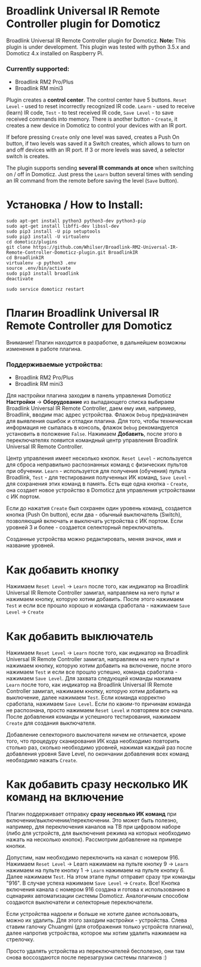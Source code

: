# Broadlink Universal IR Remote Controller plugin for Domoticz
Broadlink Universal IR Remote Controller plugin for Domoticz. **Note:** This plugin is under development. This plugin was tested with python 3.5.x and Domoticz 4.x installed on Raspberry Pi. 

### Currently supported:
* Broadlink RM2 Pro/Plus
* Broadlink RM mini3

Plugin creates a **control center**. The control center have 5 buttons. `Reset Level` - used to reset incorrectly recognized IR code. `Learn` - used to receive (learn) IR code, `Test` - to test received IR code, `Save Level` - to save received commands into memory. There is another button - `Create`, it creates a new device in Domoticz to control your devices with an IR port.

If before pressing `Create` only one level was saved, creates a Push On button, if two levels was saved it a Switch creates, which allows to turn on and off devices with an IR port. If 3 or more levels was saved, a selector switch is creates.

The plugin supports sending **several IR commands at once** when switching on / off in Domoticz. Just press the `Learn` button several times with sending an IR command from the remote before saving the level (`Save` button).

# Установка / How to Install:

    sudo apt-get install python3 python3-dev python3-pip
    sudo apt-get install libffi-dev libssl-dev
    sudo pip3 install -U pip setuptools
    sudo pip3 install -U virtualenv
    cd domoticz/plugins
    git clone https://github.com/Whilser/Broadlink-RM2-Universal-IR-Remote-Controller-Domoticz-plugin.git BroadlinkIR
    cd BroadlinkIR
    virtualenv -p python3 .env
    source .env/bin/activate
    sudo pip3 install broadlink
    deactivate

    sudo service domoticz restart


# Плагин Broadlink Universal IR Remote Controller для Domoticz

Внимание! Плагин находится в разработке, в дальнейшем возможны изменения в работе плагина.

### Поддерживаемые устройства:
* Broadlink RM2 Pro/Plus
* Broadlink RM mini3

Для настройки плагина заходим в панель управления Domoticz **Настройки** -> **Оборудование** из выпадающего списка выбираем Broadlink Universal IR Remote Controller, даем ему имя, например, Broadlink, вводим mac адрес устройства. Флажок `Debug` предназначен для выявления ошибок и отладки плагина. Для того, чтобы техническая информация не сыпалась в консоль, флажок `Debug` рекомандуется установить в положение `False`. Нажимаем **Добавить**, после этого в переключателях появится командный центр управления Broadlink Universal IR Remote Controller.

Центр управления имеет несколько кнопок. `Reset Level` - используется для сброса неправильно распознанных команд с физических пультов при обучении. `Learn` - используется для получения (обучения) пульта Broadlink, `Test` - для тестирования полученных ИК команд, `Save Level` - для сохранения этих команд в память. Есть еще одна кнопка - `Create`, она создает новое устройство в Domoticz для управления устройствами с ИК портом.

Если до нажатия `Create` был сохранен один уровень команд, создается кнопка (Push On button), если два - обычный выключатель (Switch), позволяющий включать и выключать устройства с ИК портом. Если уровней 3 и более - создается селекторный переключатель.

Созданные устройства можно редактировать, меняя значок, имя и название уровней.

# Как добавить кнопку
Нажимаем `Reset Level`  -> `Learn` после того, как индикатор на  Broadlink Universal IR Remote Controller замигал, направляем на него пульт и нажимаем кнопку, которую хотим добавить. После этого нажимаем `Test` и если все прошло хорошо и команда сработала - нажимаем `Save Level` -> `Create`

# Как добавить выключатель
Нажимаем `Reset Level`  -> `Learn` после того, как индикатор на  Broadlink Universal IR Remote Controller замигал, направляем на него пульт и нажимаем кнопку, которую хотим добавить на включение, после этого нажимаем `Test` и если все прошло успешно, команда сработала - нажимаем `Save Level`. Для захвата следующей команды нажимаем `Learn` после того, как индикатор на  Broadlink Universal IR Remote Controller замигал, нажимаем кнопку, которую хотим добавить на выключение, далее нажимаем `Test`. Если команда корректно сработала, нажимаем `Save Level`. Если по каким-то причинам команда не распознана, просто нажимаем `Reset Level` и повторяем все сначала. После добавления команды и успешного тестирования, нажимаем `Create` для создания выключателя.

Добавление селекторного выключателя ничем не отличается, кроме того, что процедуру сканирования ИК кода необходимо повторить столько раз, сколько необходимо уровней, нажимая каждый раз после добавления уровня Save Level, по окончании добавления всех команд необходимо нажать `Create`.

# Как добавить сразу несколько ИК команд на включение
Плагин поддерживает отправку **сразу несколько ИК команд** при включении/выключении/переключении. Это может быть полезно, например, для переключения каналов на ТВ при цифровом наборе (либо для устройств, для выключения режима на которых необходимо нажать на несколько кнопок). Рассмотрим добавление на примере кнопки.

Допустим, нам необходимо переключить на канал с номером 916. Нажимаем `Reset Level` -> Learn нажимаем на пульте кнопку  9   -> `Learn` нажимаем на пульте кнопку 1 -> `Learn` нажимаем на пульте кнопку 6. Далее нажимаем `Test`. На этом этапе пульт отправит сразу три команды "916". В случае успеха нажимаем `Save Level` -> `Create`. Все! Кнопка включения канала с номером 916 создана и готова к использованию в сценариях автоматизации системы Domoticz. Аналогичным способом создаются выключатели и селекторные переключатели.

Если устройства надоели и больше не хотите далее использовать, можно их удалить. Для этого заходим настройки - устройства. Слева ставим галочку Chuangmi (для отображения только устройств плагина), далее напротив устройства, которое мы хотим удалить нажимаем на стрелочку.

Просто удалять устройства из переключателей бесполезно, они там снова воссоздаются после перезагрузки системы плагинов :)
